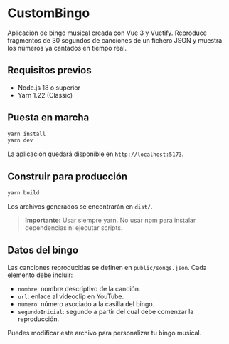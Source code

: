 # CustomBingo

Aplicación de bingo musical creada con Vue 3 y Vuetify. Reproduce fragmentos de 30 segundos de canciones de un fichero JSON y muestra los números ya cantados en tiempo real.

## Requisitos previos

- Node.js 18 o superior
- Yarn 1.22 (Classic)

## Puesta en marcha

```bash
yarn install
yarn dev
```

La aplicación quedará disponible en `http://localhost:5173`.

## Construir para producción

```bash
yarn build
```

Los archivos generados se encontrarán en `dist/`.

> **Importante:** Usar siempre yarn. No usar npm para instalar dependencias ni ejecutar scripts.

## Datos del bingo

Las canciones reproducidas se definen en `public/songs.json`. Cada elemento debe incluir:

- `nombre`: nombre descriptivo de la canción.
- `url`: enlace al videoclip en YouTube.
- `numero`: número asociado a la casilla del bingo.
- `segundoInicial`: segundo a partir del cual debe comenzar la reproducción.

Puedes modificar este archivo para personalizar tu bingo musical.
